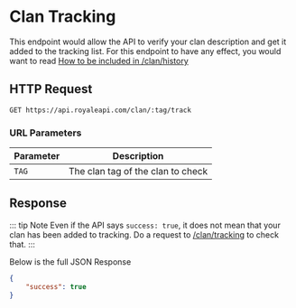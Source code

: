 # Clan Tracking

This endpoint would allow the API to verify your clan description and get it added to the tracking list. For this endpoint to have any effect, you would want to read [How to be included in /clan/history](/endpoints/clan_history?id=how-to-be-included)

## HTTP Request

`GET https://api.royaleapi.com/clan/:tag/track`

### URL Parameters

Parameter | Description
--- | ---
`TAG` | The clan tag of the clan to check

## Response

::: tip Note
Even if the API says `success: true`, it does not mean that your clan has been added to tracking. Do a request to [/clan/tracking](/endpoints/clan_tracking) to check that.
:::

Below is the full JSON Response
```json
{
    "success": true
}
```